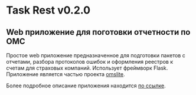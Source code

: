# Task Rest v0.2.0

## Web приложение для поготовки отчетности по ОМС

Простое web приложение предназначенное для подготовки пакетов с отчетами,
разбора протоколов ошибок и  оформления реестров к счетам для страховых компаний.
Использует фреймворк Flask. Приложение является частью проекта <a href="http://omslite.site" target=_blank>omslite</a>.

Более подробное описание приложения находится <a href="https://docs.omslite.site/admin/task_rest/" target=_blank>по ссылке</a>.
